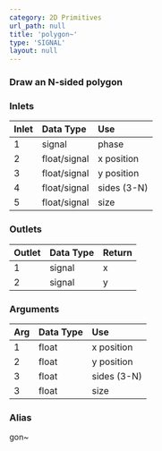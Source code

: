 ```yaml
---
category: 2D Primitives
url_path: null
title: 'polygon~'
type: 'SIGNAL'
layout: null
---
```


### Draw an N-sided polygon

### Inlets

| Inlet | Data Type    | Use         |
|:------|:-------------|:------------|
| 1     | signal       | phase       |
| 2     | float/signal | x position  |
| 3     | float/signal | y position  |
| 4     | float/signal | sides (3-N) |
| 5     | float/signal | size        |

### Outlets

| Outlet | Data Type | Return |
|:-------|:----------|:-------|
| 1      | signal    | x      |
| 2      | signal    | y      |

### Arguments

| Arg | Data Type | Use         |
|:----|:----------|:------------|
| 1   | float     | x position  |
| 2   | float     | y position  |
| 3   | float     | sides (3-N) |
| 3   | float     | size        |

### Alias 

gon~
